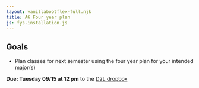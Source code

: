 ```yaml
---
layout: vanillabootflex-full.njk
title: A6 Four year plan
js: fys-installation.js
---
```


## Goals

- Plan classes for next semester using the four year plan for your intended major(s)


**Due: Tuesday 09/15 at 12 pm** to the [D2L dropbox](https://d2l.mountunion.edu/d2l/le/content/35016/viewContent/401132/View)